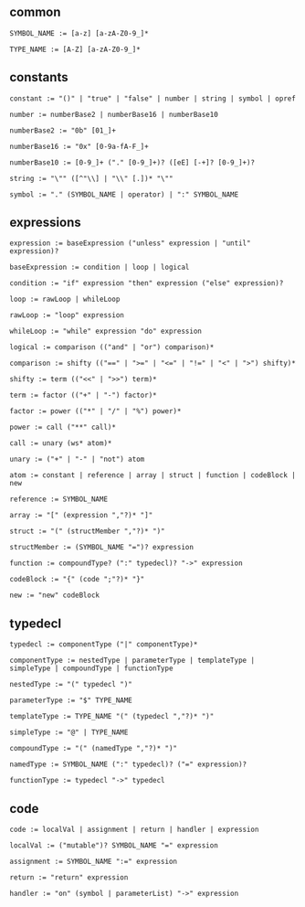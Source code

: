 
## common

    SYMBOL_NAME := [a-z] [a-zA-Z0-9_]*

    TYPE_NAME := [A-Z] [a-zA-Z0-9_]*

## constants

    constant := "()" | "true" | "false" | number | string | symbol | opref

    number := numberBase2 | numberBase16 | numberBase10

    numberBase2 := "0b" [01_]+

    numberBase16 := "0x" [0-9a-fA-F_]+

    numberBase10 := [0-9_]+ ("." [0-9_]+)? ([eE] [-+]? [0-9_]+)?

    string := "\"" ([^"\\] | "\\" [.])* "\""

    symbol := "." (SYMBOL_NAME | operator) | ":" SYMBOL_NAME

## expressions

    expression := baseExpression ("unless" expression | "until" expression)?

    baseExpression := condition | loop | logical

    condition := "if" expression "then" expression ("else" expression)?

    loop := rawLoop | whileLoop

    rawLoop := "loop" expression

    whileLoop := "while" expression "do" expression

    logical := comparison (("and" | "or") comparison)*

    comparison := shifty (("==" | ">=" | "<=" | "!=" | "<" | ">") shifty)*

    shifty := term (("<<" | ">>") term)*

    term := factor (("+" | "-") factor)*

    factor := power (("*" | "/" | "%") power)*

    power := call ("**" call)*

    call := unary (ws* atom)*

    unary := ("+" | "-" | "not") atom

    atom := constant | reference | array | struct | function | codeBlock | new

    reference := SYMBOL_NAME

    array := "[" (expression ","?)* "]"

    struct := "(" (structMember ","?)* ")"

    structMember := (SYMBOL_NAME "=")? expression

    function := compoundType? (":" typedecl)? "->" expression

    codeBlock := "{" (code ";"?)* "}"

    new := "new" codeBlock

## typedecl

    typedecl := componentType ("|" componentType)*

    componentType := nestedType | parameterType | templateType | simpleType | compoundType | functionType

    nestedType := "(" typedecl ")"

    parameterType := "$" TYPE_NAME

    templateType := TYPE_NAME "(" (typedecl ","?)* ")"

    simpleType := "@" | TYPE_NAME

    compoundType := "(" (namedType ","?)* ")"

    namedType := SYMBOL_NAME (":" typedecl)? ("=" expression)?

    functionType := typedecl "->" typedecl

## code

    code := localVal | assignment | return | handler | expression

    localVal := ("mutable")? SYMBOL_NAME "=" expression

    assignment := SYMBOL_NAME ":=" expression

    return := "return" expression

    handler := "on" (symbol | parameterList) "->" expression
